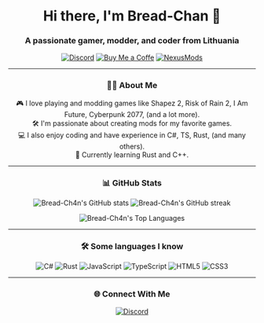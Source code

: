 <h1 align="center">Hi there, I'm Bread-Chan 👋</h1>
<h3 align="center">A passionate gamer, modder, and coder from Lithuania</h3>

<p align="center">
  <a href="https://discord.com/users/212243828831289344"><img src="https://img.shields.io/badge/Discord-232634?style=flat-square&logo=discord&logoColor=232634&color=ca9ee6" alt="Discord"></a>
   <a href="https://buymeacoffee.com/bread.chan"><img src="https://img.shields.io/badge/Buy%20Me%20a%20Coffee-F79D5E?style=flat-square&logo=buy-me-a-coffee&logoColor=232634&color=ca9ee6" alt="Buy Me a Coffe"></a>
  <a href="https://next.nexusmods.com/profile/BreadCh4n"><img src="https://img.shields.io/badge/NexusMods-F79D5E?style=flat-square&logo=nexusmods&logoColor=232634&color=ca9ee6" alt="NexusMods"></a>
</p>

---

### <h3 align="center">👨‍💻 About Me</h3>

<p align="center">
🎮 I love playing and modding games like Shapez 2, Risk of Rain 2, I Am Future, Cyberpunk 2077, (and a lot more).<br>
🛠️ I'm passionate about creating mods for my favorite games.<br>
💻 I also enjoy coding and have experience in C#, TS, Rust, (and many others).<br>
🌱 Currently learning Rust and C++.
</p>

---

### <h3 align="center">📊 GitHub Stats</h3>

<p align="center">
  <img src="https://github-readme-stats.vercel.app/api?username=Bread-Ch4n&theme=transparent&text_color=ca9ee6&title_color=ca9ee6&icon_color=ca9ee6&show_icons=true&include_all_commits=true&hide_border=true" alt="Bread-Ch4n's GitHub stats">
  <img src="https://github-readme-streak-stats.herokuapp.com?user=Bread-Ch4n&theme=transparent&hide_border=true&stroke=CA9EE6&ring=CA9EE6&fire=CA9EE6&sideLabels=CA9EE6&dates=CA9EE6&currStreakLabel=CA9EE6&currStreakNum=CA9EE6&sideNums=CA9EE6" alt="Bread-Ch4n's GitHub streak">
</p>

<p align="center">
  <img src="https://github-readme-stats.vercel.app/api/top-langs/?username=Bread-Ch4n&theme=transparent&text_color=ca9ee6&title_color=ca9ee6&icon_color=ca9ee6&layout=compact&hide_border=true" alt="Bread-Ch4n's Top Languages">
</p>

---

### <h3 align="center">🛠 Some languages I know</h3>

<p align="center">
  <img src="https://img.shields.io/badge/C%23-239120?style=flat-square&logo=c-sharp&logoColor=white" alt="C#">
  <img src="https://img.shields.io/badge/Rust-000000?style=flat-square&logo=rust&logoColor=white" alt="Rust">
  <img src="https://img.shields.io/badge/JavaScript-F7DF1E?style=flat-square&logo=javascript&logoColor=black" alt="JavaScript">
  <img src="https://img.shields.io/badge/TypeScript-007ACC?style=flat-square&logo=typescript&logoColor=white" alt="TypeScript">
  <img src="https://img.shields.io/badge/HTML5-E34F26?style=flat-square&logo=html5&logoColor=white" alt="HTML5">
  <img src="https://img.shields.io/badge/CSS3-1572B6?style=flat-square&logo=css3&logoColor=white" alt="CSS3">
</p>

---

### <h3 align="center">🌐 Connect With Me</h3>

<p align="center">
  <a href="https://discord.com/users/212243828831289344"><img src="https://img.shields.io/badge/Discord-232634?style=flat-square&logo=discord&logoColor=232634&color=ca9ee6" alt="Discord"></a>
</p>
